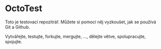 OctoTest
========

Toto je testovací repozitrář. Můžete si pomocí něj vyzkoušet, 
jak se používá Git a Github.

Vytvářejte, testujte, forkujte, mergujte, ..., dělejte větve, spolupracujte, spojujte.
